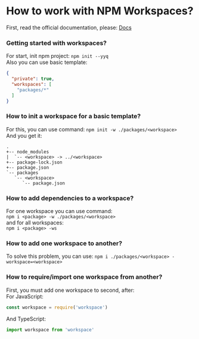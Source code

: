 # How to work with NPM Workspaces?
First, read the official documentation, please: [Docs](https://docs.npmjs.com/cli/v7/using-npm/workspaces)
### Getting started with workspaces?

For start, init npm project: ```npm init --yyq```  
Also you can use basic template:
```json
{
  "private": true,
  "workspaces": [
    "packages/*"
  ]
}
```

### How to init a workspace for a basic template?
For this, you can use command: ```npm init -w ./packages/<workspace>```  
And you get it:
```
.
+-- node_modules
|  `-- <workspace> -> ../<workspace>
+-- package-lock.json
+-- package.json
`-- packages
   `-- <workspace>
      `-- package.json
```

### How to add dependencies to a workspace?
For one workspace you can use command:  
```npm i <package> -w ./packages/<workspace>```  
and for all workspaces:  
```npm i <package> -ws```

### How to add one workspace to another?
To solve this problem, you can use: ```npm i ./packages/<workspace> -workspace=<workspace>```

### How to require/import one workspace from another?
First, you must add one workspace to second, after:  
For JavaScript:
```javascript
const workspace = require('workspace')
```  

And TypeScript:
```typescript
import workspace from 'workspace'
```
